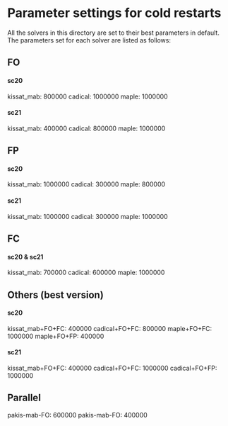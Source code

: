 # Parameter settings for cold restarts

All the solvers in this directory are set to their best parameters in default.
The parameters set for each solver are listed as follows:

## FO
#### sc20
kissat_mab: 800000
cadical: 1000000
maple: 1000000
#### sc21
kissat_mab: 400000
cadical: 800000
maple: 1000000

## FP
#### sc20
kissat_mab: 1000000
cadical: 300000
maple: 800000
#### sc21
kissat_mab: 1000000
cadical: 300000
maple: 1000000

## FC
#### sc20 & sc21
kissat_mab: 700000
cadical: 600000
maple: 1000000

## Others (best version)
#### sc20
kissat_mab+FO+FC: 400000
cadical+FO+FC: 800000
maple+FO+FC: 1000000
maple+FO+FP: 400000
#### sc21
kissat_mab+FO+FC: 400000
cadical+FO+FC: 1000000
cadical+FO+FP: 1000000

## Parallel
pakis-mab-FO: 600000
pakis-mab-FO: 400000